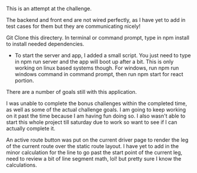 This is an attempt at the challenge.

The backend and front end are not wired perfectly, as I have yet to add in test cases for them but they are communicating nicely!

Git Clone this directery. In terminal or command prompt, type in npm install to install needed dependencies.

-   To start the server and app, I added a small script. You just need to type in npm run server and the app will boot up after a bit. This is only working on linux based systems though. For windows, run npm run windows command in command prompt, then run npm start for react portion.

There are a number of goals still with this application.

I was unable to complete the bonus challenges within the completed time, as well as some of the actual challenge goals. I am going to keep working on it past the time because I am having fun doing so. I also wasn't able to start this whole project till saturday due to work so want to see if I can actually complete it.

An active route button was put on the current driver page to render the leg of the current route over the static route layout. I have yet to add in the minor calculation for the line to go past the start point of the current leg, need to review a bit of line segment math, lol! but pretty sure I know the calculations.

